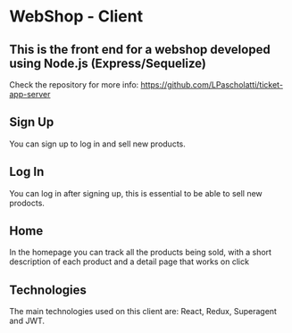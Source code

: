 # WebShop - Client

## This is the front end for a webshop developed using Node.js (Express/Sequelize)

Check the repository for more info: https://github.com/LPascholatti/ticket-app-server

## Sign Up

You can sign up to log in and sell new products.

## Log In

You can log in after signing up, this is essential to be able to sell new prodocts.

## Home

In the homepage you can track all the products being sold, with a short description of each product and a detail page that works on click

## Technologies

The main technologies used on this client are: React, Redux, Superagent and JWT. 